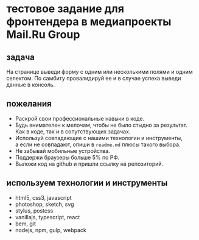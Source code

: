 # тестовое задание для фронтендера в медиапроекты Mail.Ru Group

## задача
На странице выведи форму с одним или несколькими полями и одним селектом.
По самбиту провалидируй ее и в случае успеха выведи данные в консоль.

## пожелания
- Раскрой свои профессиональные навыки в коде.
- Будь внимателен к мелочам, чтобы не было стыдно за результат. Как в коде, так и в сопутствующих задачах.
- Используй совпадающие с нашими технологии и инструменты, а если не совпадают, опиши в `readme.md` плюсы такого выбора.
- Не забывай мобильные устройства.
- Поддержи браузеры больше 5% по РФ.
- Выложи код на github и пришли ссылку на репозиторий.

## используем технологии и инструменты
- html5, css3, javascript
- photoshop, sketch, svg
- stylus, postcss
- vanillajs, typescript, react
- bem, git
- nodejs, npm, gulp, webpack
